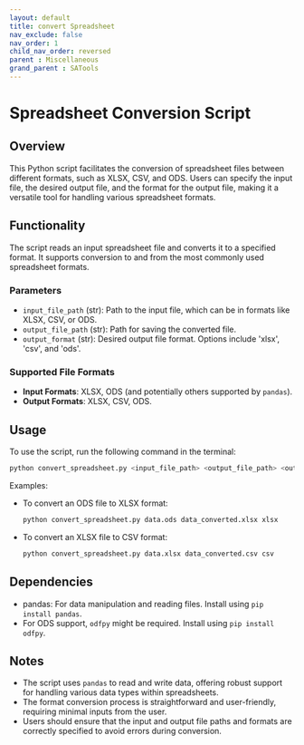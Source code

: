 ```yaml
---
layout: default
title: convert Spreadsheet
nav_exclude: false
nav_order: 1
child_nav_order: reversed
parent : Miscellaneous
grand_parent : SATools
---
```

# Spreadsheet Conversion Script

## Overview

This Python script facilitates the conversion of spreadsheet files between different formats, such as XLSX, CSV, and ODS. Users can specify the input file, the desired output file, and the format for the output file, making it a versatile tool for handling various spreadsheet formats.

## Functionality

The script reads an input spreadsheet file and converts it to a specified format. It supports conversion to and from the most commonly used spreadsheet formats.

### Parameters

- `input_file_path` (str): Path to the input file, which can be in formats like XLSX, CSV, or ODS.
- `output_file_path` (str): Path for saving the converted file.
- `output_format` (str): Desired output file format. Options include 'xlsx', 'csv', and 'ods'.

### Supported File Formats

- **Input Formats**: XLSX, ODS (and potentially others supported by `pandas`).
- **Output Formats**: XLSX, CSV, ODS.

## Usage

To use the script, run the following command in the terminal:

```bash
python convert_spreadsheet.py <input_file_path> <output_file_path> <output_format>
```

Examples:
- To convert an ODS file to XLSX format:
  ```bash
  python convert_spreadsheet.py data.ods data_converted.xlsx xlsx
  ```
- To convert an XLSX file to CSV format:
  ```bash
  python convert_spreadsheet.py data.xlsx data_converted.csv csv
  ```

## Dependencies

- pandas: For data manipulation and reading files. Install using `pip install pandas`.
- For ODS support, `odfpy` might be required. Install using `pip install odfpy`.

## Notes

- The script uses `pandas` to read and write data, offering robust support for handling various data types within spreadsheets.
- The format conversion process is straightforward and user-friendly, requiring minimal inputs from the user.
- Users should ensure that the input and output file paths and formats are correctly specified to avoid errors during conversion.

